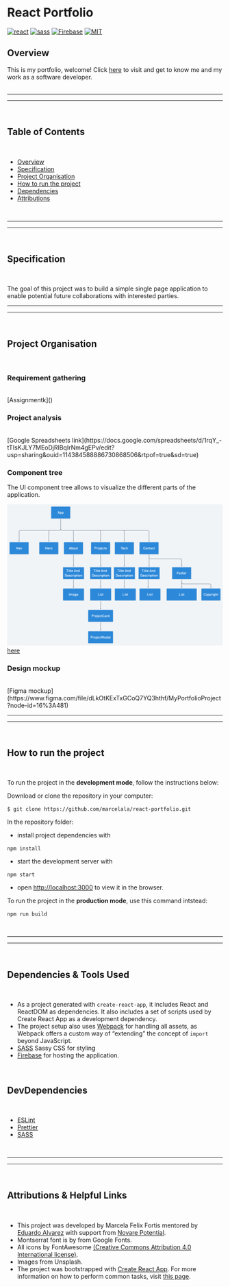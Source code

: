 # React Portfolio
[![react](https://img.shields.io/badge/React-20232A?style=for-the-badge&logo=react&logoColor=61DAFB)](https://reactjs.org/)
[![sass](https://img.shields.io/badge/Sass-CC6699?style=for-the-badge&logo=sass&logoColor=white)](https://sass-lang.com/)
[![Firebase](https://img.shields.io/badge/firebase-%23039BE5.svg?style=for-the-badge&logo=firebase)](https://firebase.google.com/)
[![MIT](https://camo.githubusercontent.com/3dbcfa4997505c80ef928681b291d33ecfac2dabf563eb742bb3e269a5af909c/68747470733a2f2f696d672e736869656c64732e696f2f6769746875622f6c6963656e73652f496c65726961796f2f6d61726b646f776e2d6261646765733f7374796c653d666f722d7468652d6261646765)](https://professionalprograms.mit.edu/?utm_source=google&utm_medium=cpc&utm_campaign=MIT_BRAND_PROTECTION&utm_medium=ppc&utm_term=massachusetts%20institute%20of%20technology%20mit&utm_campaign=MIT_BRAND_PROTECTION&utm_source=adwords&hsa_mt=e&hsa_src=g&hsa_tgt=kwd-325879874370&hsa_acc=2660252290&hsa_ad=406000382319&hsa_cam=8546883354&hsa_kw=massachusetts%20institute%20of%20technology%20mit&hsa_net=adwords&hsa_ver=3&hsa_grp=85551586934&gclid=CjwKCAjwr56IBhAvEiwA1fuqGvMJK9N0hVJ40ns4Qil_4byBgG-0AKpD5gEImBRlcJ1cmbHUsDzoohoCMK4QAvD_BwE)
## Overview

This is my portfolio, welcome! Click [here](https://react-list-eika.web.app/) to visit and get to know me and my work as a software developer.\
<br/>

---
---
<br/>

## Table of Contents
<br/>

- [Overview](#overview)
- [Specification](#specification)
- [Project Organisation](#project-organisation)
- [How to run the project](#how-to-run-the-project)
- [Dependencies](#dependencies-&-tools-used)
- [Attributions](#attributions-&-helpful-links)
<br/>

---
---
<br/>

## Specification
<br/>

The goal of this project was to build a simple single page application to enable potential future collaborations with interested parties.
<br/>

---
---
<br/>

## Project Organisation
<br/>

### Requirement gathering
<br/>
[Assignmentk]()
<br/>

### Project analysis
<br/>
[Google Spreadsheets link](https://docs.google.com/spreadsheets/d/1rqY_-tTIsKJLY7MEoDjRlBqIrNm4gEPv/edit?usp=sharing&ouid=114384588886730868506&rtpof=true&sd=true)
<br/>

### Component tree
The UI component tree allows to visualize the different parts of the application.
<br/>

![UI component tree](./src/assets/component-tree.png)
[here](https://whimsical.com/portfolio-page-M45VgG539Pf4mc2nzd4Fza)
<br/>

### Design mockup
<br/>
[Figma mockup](https://www.figma.com/file/dLkOtKExTxGCoQ7YQ3hthf/MyPortfolioProject?node-id=16%3A481)
<br/>

----
----

<br/>

## How to run the project

<br/>

To run the project in the **development mode**, follow the instructions below:

Download or clone the repository in your computer:

```
$ git clone https://github.com/marcelala/react-portfolio.git
```

In the repository folder:

- install project dependencies with

```
npm install
```

- start the development server with

```
npm start
```

- open [http://localhost:3000](http://localhost:3000) to view it in the browser.

To run the project in the **production mode**, use this command intstead:

```
npm run build
```
<br/>

----
----

<br/>

## Dependencies & Tools Used

<br/>


- As a project generated with `create-react-app`, it includes React and ReactDOM as dependencies. It also includes a set of scripts used by Create React App as a development dependency.
- The project setup also uses [Webpack](https://webpack.js.org/) for handling all assets, as Webpack offers a custom way of “extending” the concept of `import` beyond JavaScript.
- [SASS](https://github.com/sass/sass) Sassy CSS for styling
- [Firebase](https://firebase.google.com/) for hosting the application.

<br/>

## DevDependencies

<br/>

- [ESLint](https://eslint.org/)
- [Prettier](https://prettier.io/)
- [SASS](https://github.com/sass/sass)

<br/>

-----
-----

<br/>

## Attributions & Helpful Links

<br/>

- This project was developed by Marcela Felix Fortis mentored by [Eduardo Alvarez](https://github.com/elalienx) with support from [Novare Potential]().
- Montserrat font is by from Google Fonts.
- All icons by FontAwesome [(Creative Commons Attribution 4.0 International license)](https://fontawesome.com/license).
- Images from Unsplash.
- The project was bootstrapped with [Create React App](https://github.com/facebookincubator/create-react-app). For more information on how to perform common tasks, visit [this page](https://github.com/facebookincubator/create-react-app/blob/master/packages/react-scripts/template/README.md).